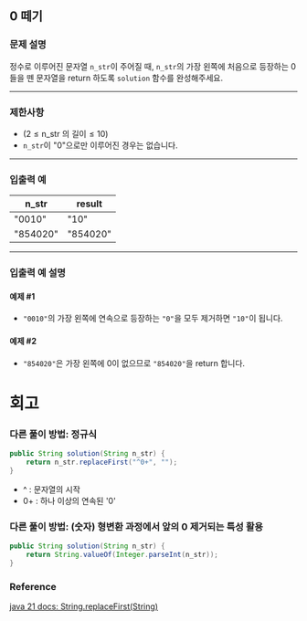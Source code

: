 ## 0 떼기

### 문제 설명
정수로 이루어진 문자열 `n_str`이 주어질 때, `n_str`의 가장 왼쪽에 처음으로 등장하는 0들을 뗀 문자열을 return 하도록 `solution` 함수를 완성해주세요.

---

### 제한사항
- $( 2 \leq \text{n_str 의 길이} \leq 10 )$
- `n_str`이 "0"으로만 이루어진 경우는 없습니다.

---

### 입출력 예

| n_str     | result   |
|-----------|----------|
| "0010"    | "10"     |
| "854020"  | "854020" |

---

### 입출력 예 설명

#### 예제 #1
- `"0010"`의 가장 왼쪽에 연속으로 등장하는 `"0"`을 모두 제거하면 `"10"`이 됩니다.

#### 예제 #2
- `"854020"`은 가장 왼쪽에 0이 없으므로 `"854020"`을 return 합니다.
# 회고
### 다른 풀이 방법: 정규식
```java
public String solution(String n_str) {
    return n_str.replaceFirst("^0+", "");
}
```
- ^ : 문자열의 시작
- 0+ : 하나 이상의 연속된 '0'
### 다른 풀이 방법: (숫자) 형변환 과정에서 앞의 0 제거되는 특성 활용
```java
public String solution(String n_str) {
    return String.valueOf(Integer.parseInt(n_str));
}
```
### Reference
[java 21 docs: String.replaceFirst(String)](https://docs.oracle.com/en/java/javase/21/docs/api/java.base/java/lang/String.html#replaceFirst(java.lang.String,java.lang.String))